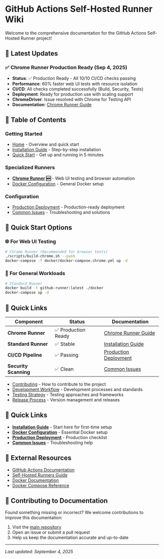 # GitHub Actions Self-Hosted Runner Wiki

Welcome to the comprehensive documentation for the GitHub Actions Self-Hosted Runner project!

## 🎯 **Latest Updates**

### ✅ **Chrome Runner Production Ready** (Sep 4, 2025)

- **Status**: ✅ Production Ready - All 10/10 CI/CD checks passing
- **Performance**: 60% faster web UI tests with resource isolation
- **CI/CD**: All checks completed successfully (Build, Security, Tests)
- **Deployment**: Ready for production use with scaling support
- **ChromeDriver**: Issue resolved with Chrome for Testing API
- **Documentation**: [Chrome Runner Guide](Chrome-Runner)

## 📖 Table of Contents

### Getting Started

- [Home](Home) - Overview and quick start
- [Installation Guide](Installation-Guide) - Step-by-step installation
- [Quick Start](Quick-Start) - Get up and running in 5 minutes

### Specialized Runners

- **[Chrome Runner](Chrome-Runner) 🆕** - Web UI testing and browser automation
- [Docker Configuration](Docker-Configuration) - General Docker setup

### Configuration

- [Production Deployment](Production-Deployment) - Production-ready deployment
- [Common Issues](Common-Issues) - Troubleshooting and solutions

## 🚀 Quick Start Options

### 🌐 **For Web UI Testing**

```bash
# Chrome Runner (Recommended for browser tests)
./scripts/build-chrome.sh --push
docker-compose -f docker/docker-compose.chrome.yml up -d
```

### 🐳 **For General Workloads**

```bash
# Standard Runner
docker build -t github-runner:latest ./docker
docker-compose up -d
```

## 🔗 **Quick Links**

| Component             | Status              | Documentation                                  |
| --------------------- | ------------------- | ---------------------------------------------- |
| **Chrome Runner**     | ✅ Production Ready | [Chrome Runner Guide](Chrome-Runner)           |
| **Standard Runner**   | ✅ Stable           | [Installation Guide](Installation-Guide)       |
| **CI/CD Pipeline**    | ✅ Passing          | [Production Deployment](Production-Deployment) |
| **Security Scanning** | ✅ Clean            | [Common Issues](Common-Issues)                 |

- [Contributing](Contributing) - How to contribute to the project
- [Development Workflow](Development-Workflow) - Development processes and standards
- [Testing Strategy](Testing-Strategy) - Testing approaches and frameworks
- [Release Process](Release-Process) - Version management and releases

## 🚀 Quick Links

- **[Installation Guide](Installation-Guide)** - Start here for first-time setup
- **[Docker Configuration](Docker-Configuration)** - Essential Docker setup
- **[Production Deployment](Production-Deployment)** - Production checklist
- **[Common Issues](Common-Issues)** - Troubleshooting help

## 🔗 External Resources

- [GitHub Actions Documentation](https://docs.github.com/en/actions)
- [Self-Hosted Runners Guide](https://docs.github.com/en/actions/hosting-your-own-runners)
- [Docker Documentation](https://docs.docker.com/)
- [Docker Compose Reference](https://docs.docker.com/compose/)

## 📝 Contributing to Documentation

Found something missing or incorrect? We welcome contributions to improve this documentation:

1. Visit the [main repository](https://github.com/GrammaTonic/github-runner)
2. Open an issue or submit a pull request
3. Help us keep the documentation accurate and up-to-date

---

_Last updated: September 4, 2025_
